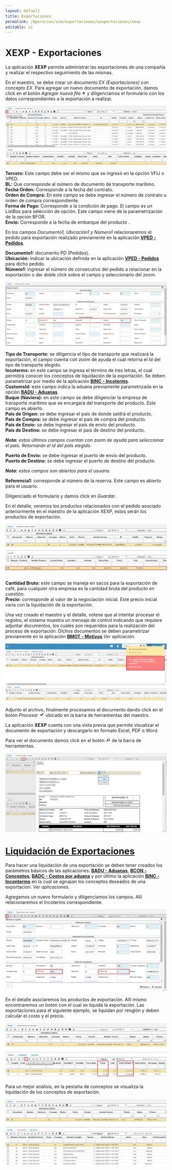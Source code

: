 ```yaml
---
layout: default
title: Exportaciones
permalink: /Operacion/scm/exportaciones/xexportaciones/xexp
editable: si
---
```


# XEXP - Exportaciones

La aplicación **XEXP** permite administrar las exportaciones de una compañía y realizar el respectivo seguimiento de las mismas.  

En el maestro, se debe crear un documento _EX (Exportaciones)_ con concepto _EX_. Para agregar un nuevo documento de exportación, damos click en el botón _Agregar nueva fila_ ![](mas.png) y diligenciamos el formulario con los datos correspondientes a la exportación a realizar.  


![](xexp.png)

**Tercero:** Este campo debe ser el mismo que se ingresó en la opción VFIJ o VPED.  
**BL:** Que corresponde al número de documento de transporte marítimo.  
**Fecha Orden:** Corresponde a la fecha del contrato.  
**Orden de Compra:** En este campo se debe ingresar el número de contrato u orden de compra correspondiente.  
**Forma de Pago:** Corresponde a la condición de pago. El campo es un ListBox para selección de opción. Este campo viene de la parametrización de la opción BFOR.  
**Envío:** Corresponde a la fecha de embarque del producto .  

En los campos _Documento1, Ubicación1 y Número1_ relacionaremos el pedido para exportación realizado previamente en la aplicación [**VPED - Pedidos**](http://docs.oasiscom.com/Operacion/scm/ventas/vpedido/vped).  

**Documento1:** documento PD (Pedidos).  
**Ubicación:** indicar la ubicación definida en la aplicación [**VPED - Pedidos**](http://docs.oasiscom.com/Operacion/scm/ventas/vpedido/vped) para dicho pedido.  
**Número1:** ingresar el número de consecutivo del pedido a relacionar en la exportación o dar doble click sobre el campo y seleccionarlo del zoom.  

![](xexp1.png)

**Tipo de Transporte:** se diligencia el tipo de transporte que realizará la exportación, el campo cuenta con zoom de ayuda el cual retorna el Id del tipo de transporte elegido.  
**Incoterms:** en este campo se ingresa el término de tres letras, el cual permitirá conocer los conceptos de liquidación de la exportación. Se deben parametrizar por medio de la aplicación [**BINC - Incoterms**](http://docs.oasiscom.com/Operacion/common/bcomer/binc).  
**CustomsId:** este campo indica la aduana previamente parametrizada en la opción [**BADU - Aduanas**](http://docs.oasiscom.com/Operacion/common/bcomer/badu).  
**Buque (Naviera):** en este campo se debe diligenciar la empresa de transporte marítimo que se encargará del transporte del producto. Este campo es abierto.  
**País de Origen:** se debe ingresar el país de donde saldrá el producto.  
**País de Compra:** se debe ingresar el país de compra del producto.  
**País de Envío:** se debe ingresar el país de envío del producto.   
**País de Destino:** se debe ingresar el país de destino del producto.  

_**Nota:** estos últimos campos cuentan con zoom de ayuda para seleccionar el país. Retornarán el id del país elegido._  

**Puerto de Envío:** se debe ingresar el puerto de envío del producto.  
**Puerto de Destino:** se debe ingresar el puerto de destino del producto.  

_**Nota:** estos campos son abiertos para el usuario._  

**Referencia1:** corresponde al número de la reserva. Este campo es abierto para el usuario.  

Diligenciado el formulario y damos click en _Guardar_.  

En el detalle, veremos los productos relacionados con el pedido asociado anteriormente en el maestro de la aplicación XEXP, estos serán los productos de exportación.  

![](xexp2.png)

**Cantidad Bruto:** este campo se maneja en sacos para la exportación de café, para cualquier otra empresa es la cantidad bruta del producto en cuestión.  
**Precio:** corresponde al valor de la negociación inicial. Este precio inicial varía con la liquidación de la exportación.  

Una vez creado el maestro y el detalle, nótese que al intentar procesar el registro, el sistema muestra un mensaje de control indicando que requiere adjuntar documentos, los cuales son requeridos para la realización del proceso de exportación. Dichos documentos se deben parametrizar previamente en la aplicación [**BMOT - Motivos**](http://docs.oasiscom.com/Operacion/common/bsistema/bmot#parametrización-de-adjuntos) _Ver aplicación_.  

![](xexp6.png)

Adjunto el archivo, finalmente procesamos el documento dando click en el botón _Procesar_ ![](procesar.png) ubicado en la barra de herramientas del maestro.  

La aplicación **XEXP** cuenta con una vista previa que permite visualizar el documento de exportación y descargarlo en formato Excel, PDF o Word.  

Para ver el documento damos click en el botón ![](lupa.png) de la barra de herramientas.  

![](previa.png)


# [Liquidación de Exportaciones](http://docs.oasiscom.com/Operacion/scm/exportaciones/xexportaciones/xexp#liquidación-de-exportaciones)

Para hacer una liquidación de una exportación se deben tener creados los parámetros básicos de las aplicaciones: [**BADU - Aduanas**](http://docs.oasiscom.com/Operacion/common/bcomer/badu), [**BCON - Conceptos**](http://docs.oasiscom.com/Operacion/common/bsistema/bcon#liquidación-de-exportaciones), [**BADC - Costos por aduana**](http://docs.oasiscom.com/Operacion/common/bcomer/badc) y por último  la aplicación [**BINC - Inconterms**](http://docs.oasiscom.com/Operacion/common/bcomer/binc) en la cual se agrupan los conceptos deseados de una exportacion. _Ver aplicaciones_.  

Agregamos un nuevo formulario y diligenciamos los campos. Allí relacionaremos el Incoterms correspondiente.  

![](xexp3.png)

En el detalle asociaremos los productos de exportación. Allí mismo encontraremos un botón con el cual se liquida la exportación. Las exportaciones para el siguiente ejemplo, se liquidan por renglón y deben calcular el costo y el precio.  

![](xexp4.png)

Para un mejor análisis, en la pestaña de conceptos se visualiza la liquidación de los conceptos de exportación.  

![](xexp5.png)

